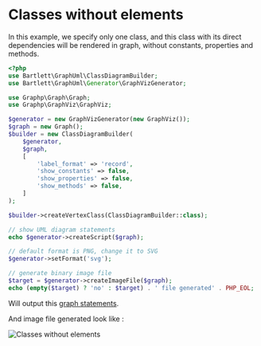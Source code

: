 # Classes without elements

In this example, we specify only one class, and this class with its direct dependencies will be rendered in graph,
without constants, properties and methods.

```php
<?php
use Bartlett\GraphUml\ClassDiagramBuilder;
use Bartlett\GraphUml\Generator\GraphVizGenerator;

use Graphp\Graph\Graph;
use Graphp\GraphViz\GraphViz;

$generator = new GraphVizGenerator(new GraphViz());
$graph = new Graph();
$builder = new ClassDiagramBuilder(
    $generator,
    $graph,
    [
        'label_format' => 'record',
        'show_constants' => false,
        'show_properties' => false,
        'show_methods' => false,
    ]
);

$builder->createVertexClass(ClassDiagramBuilder::class);

// show UML diagram statements
echo $generator->createScript($graph);

// default format is PNG, change it to SVG
$generator->setFormat('svg');

// generate binary image file
$target = $generator->createImageFile($graph);
echo (empty($target) ? 'no' : $target) . ' file generated' . PHP_EOL;
```

Will output this [graph statements](./without_elements.record.gv).

And image file generated look like :

![Classes without elements](./without_elements.graphviz.svg)
